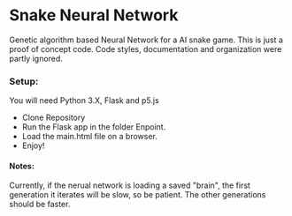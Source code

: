 # Snake Neural Network
Genetic algorithm based Neural Network for a AI snake game.
This is just a proof of concept code. Code styles, documentation and organization were partly ignored.
### Setup:

You will need Python 3.X, Flask and p5.js
- Clone Repository
- Run the Flask app in the folder Enpoint.
- Load the main.html file on a browser.
- Enjoy!

#### Notes:
Currently, if the nerual network is loading a saved "brain", the first generation it iterates will be slow, so be patient. 
The other generations should be faster.
